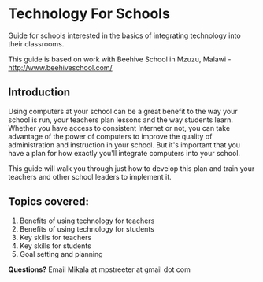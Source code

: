 Technology For Schools
====================

Guide for schools interested in the basics of integrating technology into their classrooms.

This guide is based on work with Beehive School in Mzuzu, Malawi - http://www.beehiveschool.com/

Introduction
-----------
Using computers at your school can be a great benefit to the way your school is run, your teachers plan lessons and the way students learn. Whether you have access to consistent Internet or not, you can take advantage of the power of computers to improve the quality of administration and instruction in your school. But it's important that you have a plan for how exactly you'll integrate computers into your school. 

This guide will walk you through just how to develop this plan and train your teachers and other school leaders to implement it. 

Topics covered:
------------------
1. Benefits of using technology for teachers
2. Benefits of using technology for students
3. Key skills for teachers
4. Key skills for students
5. Goal setting and planning



**Questions?** Email Mikala at mpstreeter at gmail dot com 

